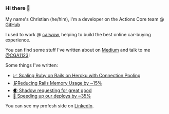 ### Hi there 🌊

My name's Christian (he/him), I'm a developer on the Actions Core team @ [GitHub]

I used to work  @ [carwow], helping to build the best online car-buying experience.

You can find some stuff I've written about on [Medium] and talk to me [@CGA1123]!

Some things I've written:

- [📈 Scaling Ruby on Rails on Heroku with Connection Pooling](https://medium.com/@CGA1123/scaling-ruby-on-rails-on-heroku-with-connection-pooling-4fa2e9b02e72)
- [🗜Reducing Rails Memory Usage by ~15%](https://medium.com/@CGA1123/reducing-rails-memory-usage-by-15-56090b6294bd)
- [🌒 Shadow requesting for great good](https://medium.com/carwow-product-engineering/shadow-requesting-for-great-good-92cde331363a)
- [🚀 Speeding up our deploys by ~35%](https://medium.com/carwow-product-engineering/speeding-up-our-heroku-deploys-by-35-percent-f9fa6f6cf404)

You can see my profesh side on [LinkedIn].

[GitHub]: https://github.com/github
[carwow]: https://github.com/carwow
[@CGA1123]: https://twitter.com/CGA1123
[LinkedIn]: https://linkedin.com/in/christiangregg
[Medium]: https://medium.com/@CGA1123
